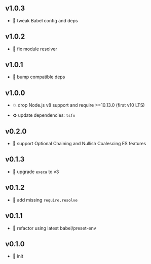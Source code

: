 ## v1.0.3

* 🐞 tweak Babel config and deps

## v1.0.2

* 🐞 fix module resolver

## v1.0.1

* 🐞 bump compatible deps

## v1.0.0

* 💥 drop Node.js v8 support and require >=10.13.0 (first v10 LTS)

* ♻️ update dependencies: `tsfn`

## v0.2.0

* 🌱 support Optional Chaining and Nullish Coalescing ES features

## v0.1.3

* 🐞 upgrade `execa` to v3

## v0.1.2

* 🐞 add missing `require.resolve`

## v0.1.1

* 🐞 refactor using latest babel/preset-env

## v0.1.0

* 🐣 init

